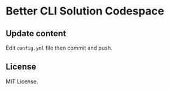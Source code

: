 # Better CLI Solution Codespace

## Update content

Edit `config.yml` file then commit and push.

## License

MIT License.
